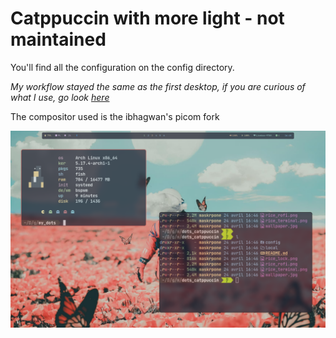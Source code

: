 # Catppuccin with more light - not maintained

You'll find all the configuration on the config directory.

_My workflow stayed the same as the first desktop, if you are curious of what I use, go look [here](https://github.com/Maskrpone/dots_catppuccin)_

The compositor used is the ibhagwan's picom fork

![rice1.png](rice1.png)


